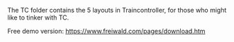 The TC folder contains the 5 layouts in Traincontroller, for those who might like to tinker with TC.

Free demo version: https://www.freiwald.com/pages/download.htm
